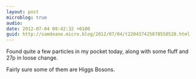 ```yaml
---
layout: post
microblog: true
audio: 
date: 2012-07-04 09:42:32 +0100
guid: http://samdeane.micro.blog/2012/07/04/t220437425078550528.html
---
```

Found quite a few particles in my pocket today, along with some fluff and 27p in loose change.

Fairly sure some of them are Higgs Bosons.
